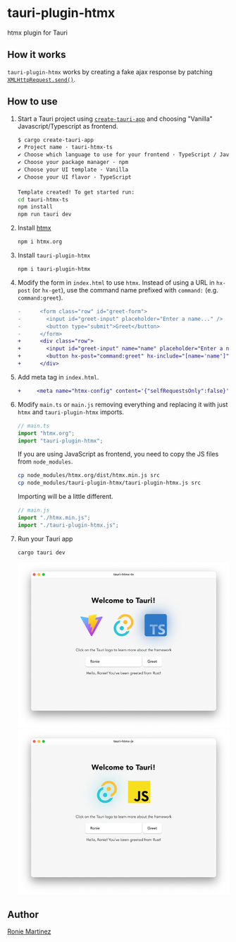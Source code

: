 # tauri-plugin-htmx

htmx plugin for Tauri

## How it works

`tauri-plugin-htmx` works by creating a fake ajax response by patching [`XMLHttpRequest.send()`](https://developer.mozilla.org/en-US/docs/Web/API/XMLHttpRequest/send).

## How to use

1. Start a Tauri project using [`create-tauri-app`](https://tauri.app/v1/guides/getting-started/setup/) and choosing "Vanilla" Javascript/Typescript as frontend.
    ```bash
   $ cargo create-tauri-app                                                  
    ✔ Project name · tauri-htmx-ts
    ✔ Choose which language to use for your frontend · TypeScript / JavaScript - (pnpm, yarn, npm, bun)
    ✔ Choose your package manager · npm
    ✔ Choose your UI template · Vanilla
    ✔ Choose your UI flavor · TypeScript
   
   Template created! To get started run:
    cd tauri-htmx-ts
    npm install
    npm run tauri dev
    ```
2. Install [htmx](https://github.com/bigskysoftware/htmx)
    ```bash
    npm i htmx.org
    ```
3. Install `tauri-plugin-htmx`
    ```bash
   npm i tauri-plugin-htmx
    ```
4. Modify the form in `index.html` to use `htmx`. Instead of using a URL in `hx-post` (or `hx-get`), use the command name prefixed with `command:` (e.g. `command:greet`).
   ```diff
   -      <form class="row" id="greet-form">
   -        <input id="greet-input" placeholder="Enter a name..." />
   -        <button type="submit">Greet</button>
   -      </form>
   +      <div class="row">
   +        <input id="greet-input" name="name" placeholder="Enter a name..." />
   +        <button hx-post="command:greet" hx-include="[name='name']" hx-trigger="click" hx-target="#greet-msg" hx-swap="innerHTML">Greet</button>
   +      </div>
   ```
5. Add meta tag in `index.html`.
   ```diff
   +     <meta name="htmx-config" content='{"selfRequestsOnly":false}' />
   ```
6. Modify `main.ts` or `main.js` removing everything and replacing it with just `htmx` and `tauri-plugin-htmx` imports.
   ```typescript
   // main.ts
   import "htmx.org";
   import "tauri-plugin-htmx";
   ```

   If you are using JavaScript as frontend, you need to copy the JS files from `node_modules`.
   ```bash
   cp node_modules/htmx.org/dist/htmx.min.js src
   cp node_modules/tauri-plugin-htmx/tauri-plugin-htmx.js src
   ```
   
   Importing will be a little different.
   ```javascript
   // main.js
   import "./htmx.min.js";
   import "./tauri-plugin-htmx.js";
   ```
   
7. Run your Tauri app
   ```bash
   cargo tauri dev
   ```
   
   ![Vanilla TypeScript](screenshots/typescript.png)
   ![Vanilla JavaScript](screenshots/javascript.png)

## Author

[Ronie Martinez](mailto:ronmarti18@gmail.com)
